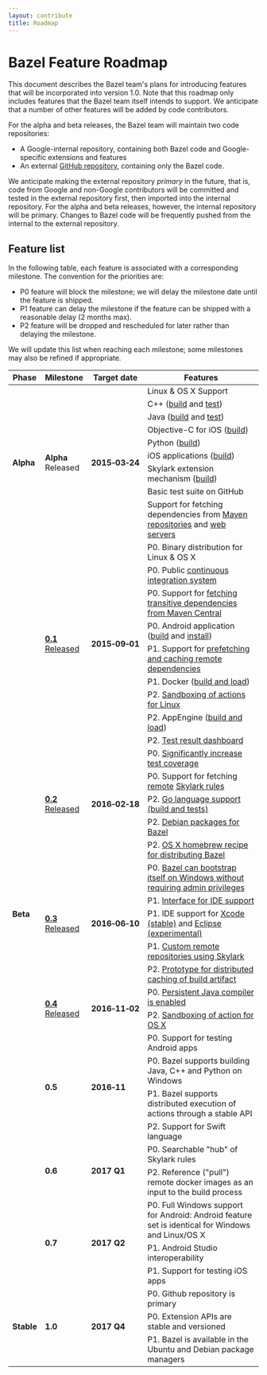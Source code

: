 ```yaml
---
layout: contribute
title: Roadmap
---
```


# Bazel Feature Roadmap

This document describes the Bazel team's plans for introducing features that
will be incorporated into version 1.0. Note that this roadmap only includes
features that the Bazel team itself intends to support. We anticipate that a
number of other features will be added by code contributors.

For the alpha and beta releases, the Bazel team will maintain two code
repositories:

*   A Google-internal repository, containing both Bazel code and
    Google-specific extensions and features
*   An external [GitHub repository](https://github.com/bazelbuild/bazel),
    containing only the Bazel code.

We anticipate making the external repository *primary* in the future, that is,
code from Google and non-Google contributors will be committed and tested in the
external repository first, then imported into the internal repository. For
the alpha and beta releases, however, the internal repository will be primary.
Changes to Bazel code will be frequently pushed from the internal to
the external repository.

## Feature list

In the following table, each feature is associated with a corresponding
milestone. The convention for the priorities are:

*   P0 feature will block the milestone; we will delay the milestone date
    until the feature is shipped.
*   P1 feature can delay the milestone if the feature can be shipped with a
    reasonable delay (2 months max).
*   P2 feature will be dropped and rescheduled for later rather than delaying
    the milestone.

We will update this list when reaching each milestone; some milestones may also
be refined if appropriate.

<table class="table table-condensed table-bordered">
  <colgroup>
    <col class="roadmap-col-phase"/>
    <col class="roadmap-col-milestone"/>
    <col class="roadmap-col-date"/>
    <col class="roadmap-col-features"/>
  </colgroup>
  <thead>
    <tr>
      <th>Phase</th>
      <th>Milestone</th>
      <th>Target date</th>
      <th>Features</th>
    </tr>
  </thead>
  <tbody>
    <tr>
      <td rowspan="9"><b><a name="alpha"></a>Alpha</b></td>
      <td rowspan="9"><b>Alpha</b><br/><span class="label label-default">Released</span></td>
      <td rowspan="9"><b>2015&#8209;03&#8209;24</b></td>
      <td>Linux &amp; OS X Support</td>
    </tr>
    <tr><td>C++ (<a href="http://bazel.build/docs/be/c-cpp.html#cc_binary">build</a> and <a href="http://bazel.build/docs/be/c-cpp.html#cc_test">test</a>)</td></tr>
    <tr><td>Java (<a href="http://bazel.build/docs/be/java.html#java_binary">build</a> and <a href="http://bazel.build/docs/be/java.html#java_test">test</a>)</td></tr>
    <tr><td>Objective-C for iOS (<a href="http://bazel.build/docs/be/objective-c.html#objc_binary">build</a>)</td></tr>
    <tr><td>Python (<a href="http://bazel.build/docs/be/python.html#py_binary">build</a>)</td></tr>
    <tr><td>iOS applications (<a href="http://bazel.build/docs/be/objective-c.html#ios_application">build</a>)</td></tr>
    <tr><td>Skylark extension mechanism (<a href="http://bazel.build/docs/skylark/index.html">build</a>)</td></tr>
    <tr><td>Basic test suite on GitHub</td></tr>
    <tr><td>Support for fetching dependencies from <a href="http://bazel.build/docs/be/workspace.html#maven_jar">Maven repositories</a>
        and <a href="http://bazel.build/docs/be/workspace.html#http_archive">web servers</a></td></tr>
    <tr>
      <td rowspan="30"><b><a name="beta"></a>Beta</b></td>
      <td rowspan="9">
         <a href="https://github.com/bazelbuild/bazel/releases/tag/0.1.0"><b>0.1</b>
         <br/><span class="label label-default">Released</span></a>
      </td>
      <td rowspan="9"><b>2015&#8209;09&#8209;01</b></td>
      <td>P0. Binary distribution for Linux & OS X</td<
    </tr>
    <tr><td>P0. Public <a href="http://ci.bazel.build">continuous integration system</a></td></tr>
    <tr><td>P0. Support for <a href="http://bazel.build/docs/external.html">fetching transitive dependencies from Maven Central</a></td></tr>
    <tr><td>P0. Android application (<a href="http://bazel.build/docs/be/android.html#android_binary">build</a>
        and <a href="http://bazel.build/docs/bazel-user-manual.html#mobile-install">install</a>)</td></tr>
    <tr><td>P1. Support for <a href="http://bazel.build/docs/external.html">prefetching and caching remote dependencies</a></td></tr>
    <tr><td>P1. Docker (<a href="http://bazel.build/docs/be/docker.html">build and load</a>)</td></tr>
    <tr><td>P2. <a href="http://bazel.build/docs/bazel-user-manual.html#sandboxing">Sandboxing of actions for Linux</a></td></tr>
    <tr><td>P2. AppEngine (<a href="http://bazel.build/docs/be/appengine.html">build and load</a>)</td></tr>
    <tr><td>P2. <a href="http://bazel.build/blog/2015/07/29/dashboard-dogfood.html">Test result dashboard</a></tr></td>
    <tr>
      <td rowspan="5">
        <a href="https://github.com/bazelbuild/bazel/releases/tag/0.2.0"><b>0.2</b>
        <br/><span class="label label-default">Released</span></a>
      </td>
      <td rowspan="5"><b>2016&#8209;02&#8209;18</b></td>
      <td>P0. <a href="https://github.com/bazelbuild/bazel/tree/master/src/test/java/com/google/devtools">Significantly increase test coverage</a></td>
    </tr>
    <tr><td>P0. Support for fetching <a href="http://bazel.build/docs/external.html">remote</a> <a href="http://bazel.build/docs/be/functions.html#load">Skylark rules</a></td></tr>
    <tr><td>P2. <a href="https://github.com/bazelbuild/rules_go">Go language support (build and tests)</a></td></tr>
    <tr><td>P2. <a href="https://github.com/bazelbuild/bazel/releases/latest">Debian packages for Bazel</a></td></tr>
    <tr><td>P2. <a href="http://braumeister.org/formula/bazel">OS X homebrew recipe for distributing Bazel</a></td></tr>
    <tr>
      <td rowspan="5">
        <a href="https://github.com/bazelbuild/bazel/releases/tag/0.3.0"><b>0.3</b>
        <br/><span class="label label-default">Released</span></a>
      </td>
      <td rowspan="5"><b>2016&#8209;06&#8209;10</b></td>
      <td>P0. <a href="http://bazel.build/docs/windows.html">Bazel can bootstrap itself on Windows without requiring admin privileges</a></td></tr>
    </tr>
    <tr><td>P1. <a href="http://bazel.build/blog/2016/06/10/ide-support.html">Interface for IDE support</a></td></tr>
    <tr><td>P1. IDE support for <a href="http://tulsi.bazel.build">Xcode (stable)</a> and <a href="https://github.com/bazelbuild/e4b">Eclipse (experimental)</a></td></tr>
    <tr><td>P1. <a href="https://docs.google.com/document/d/1jKbNXOVp2T1zJD_iRnVr8k5D0xZKgO8blMVDlXOksJg">Custom remote repositories using Skylark</a></td></tr>
    <tr><td>P2. <a href="https://github.com/bazelbuild/bazel/commit/79adf59e2973754c8c0415fcab45cd58c7c34697">Prototype for distributed caching of build artifact</a></td></tr>
    <tr>
      <td rowspan="2">
        <a href="https://github.com/bazelbuild/bazel/releases/tag/0.4.0"><b>0.4</b>
        <br/><span class="label label-default">Released</span></a>
      </td>
      <td rowspan="2"><b>2016&#8209;11&#8209;02</b></td>
      <td>P0. <a href="https://github.com/bazelbuild/bazel/commit/490f250b27183a886cf70a5fe9e99d9428141b34">Persistent Java compiler is enabled</a></td>
    </tr>
    <tr>
      <td>P2. <a href="https://github.com/bazelbuild/bazel/commit/7b825b8ea442246aabfa6a5a8962abd70855d0da">Sandboxing of action for OS X</a></td>
    </tr>
    <tr>
      <td rowspan="4"><b>0.5</b></td>
      <td rowspan="4"><b>2016&#8209;11</b></td>
      <td>P0. Support for testing Android apps</td>
    </tr>
    <tr><td>P0. Bazel supports building Java, C++ and Python on Windows</td></tr>
    <tr><td>P1. Bazel supports distributed execution of actions through a stable API</td></tr>
    <tr><td>P2. Support for Swift language</td></tr>
    <tr>
      <td rowspan="2"><b>0.6</b></td>
      <td rowspan="2"><b>2017 Q1</b></td>
      <td>P0. Searchable "hub" of Skylark rules</td>
    </tr>
    <tr><td>P2. Reference ("pull") remote docker images as an input to the build process</td></tr>
    <tr>
      <td rowspan="3"><b>0.7</b></td>
      <td rowspan="3"><b>2017 Q2</b></td>
      <td>P0. Full Windows support for Android: Android feature set is identical for Windows and Linux/OS X</tr>
    </tr>
    <tr><td>P1. Android Studio interoperability</td></tr>
    <tr><td>P1. Support for testing iOS apps</td></tr>
    <tr>
      <td rowspan="3"><b><a name="stable"></a>Stable</b></td>
      <td rowspan="3"><b>1.0</b></td>
      <td rowspan="3"><b>2017 Q4</b></td>
      <td>P0. Github repository is primary</td>
    </tr>
    <tr><td>P0. Extension APIs are stable and versioned</td></tr>
    <tr><td>P1. Bazel is available in the Ubuntu and Debian package managers</td></tr>
  </tbody>
</table>
